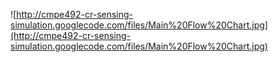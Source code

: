 ![http://cmpe492-cr-sensing-simulation.googlecode.com/files/Main%20Flow%20Chart.jpg](http://cmpe492-cr-sensing-simulation.googlecode.com/files/Main%20Flow%20Chart.jpg)